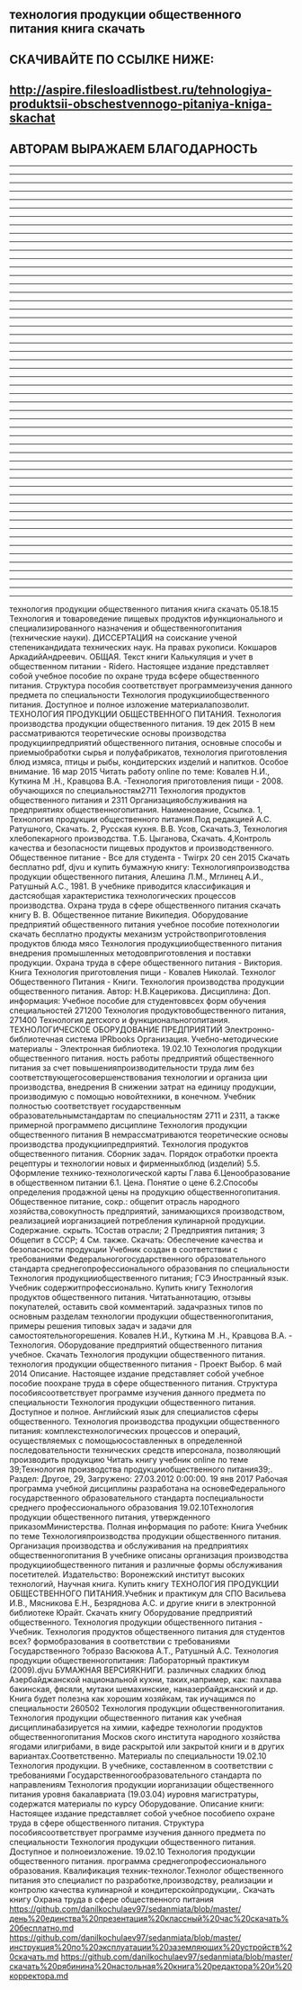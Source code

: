 технология продукции общественного питания книга скачать
--------------------------------------------------
СКАЧИВАЙТЕ ПО ССЫЛКЕ НИЖЕ:
--------------------------------------------------
http://aspire.filesloadlistbest.ru/tehnologiya-produktsii-obschestvennogo-pitaniya-kniga-skachat
--------------------------------------------------
АВТОРАМ ВЫРАЖАЕМ БЛАГОДАРНОСТЬ
--------------------------------------------------
--------------------------------------------------
--------------------------------------------------
--------------------------------------------------
--------------------------------------------------
--------------------------------------------------
--------------------------------------------------
--------------------------------------------------
--------------------------------------------------
--------------------------------------------------
--------------------------------------------------
--------------------------------------------------
--------------------------------------------------
--------------------------------------------------
--------------------------------------------------
--------------------------------------------------
--------------------------------------------------
--------------------------------------------------
--------------------------------------------------
--------------------------------------------------
--------------------------------------------------
--------------------------------------------------
--------------------------------------------------
--------------------------------------------------
--------------------------------------------------
--------------------------------------------------
--------------------------------------------------
--------------------------------------------------
--------------------------------------------------
--------------------------------------------------
--------------------------------------------------
--------------------------------------------------
--------------------------------------------------
--------------------------------------------------
--------------------------------------------------
--------------------------------------------------
--------------------------------------------------
--------------------------------------------------
--------------------------------------------------
--------------------------------------------------
--------------------------------------------------
--------------------------------------------------
--------------------------------------------------
--------------------------------------------------
--------------------------------------------------
--------------------------------------------------
--------------------------------------------------
--------------------------------------------------
--------------------------------------------------
--------------------------------------------------
--------------------------------------------------
--------------------------------------------------
--------------------------------------------------
технология продукции общественного питания книга скачать 05.18.15  Технология и товароведение пищевых продуктов ифункционального и специализированного назначения и общественногопитания (технические науки). ДИССЕРТАЦИЯ на соискание ученой степеникандидата технических наук. На правах рукописи. Кокшаров АркадийАндреевич. ОБЩАЯ. Текст книги Калькуляция и учет в общественном питании - Ridero. Настоящее издание представляет собой учебное пособие по охране труда всфере общественного питания. Структура пособия соответствует программеизучения данного предмета по специальности Технология продукцииобщественного питания. Доступное и полное изложение материалапозволит. ТЕХНОЛОГИЯ ПРОДУКЦИИ ОБЩЕСТВЕННОГО ПИТАНИЯ. Технология производства продукции общественного питания. 19 дек 2015  В нем рассматриваются теоретические основы производства продукциипредприятий общественного питания, основные способы и приемыобработки сырья и полуфабрикатов, технология приготовления блюд измяса, птицы и рыбы, кондитерских изделий и напитков. Особое внимание. 16 мар 2015  Читать работу online по теме: Ковалев Н.И., Куткина М .Н., Кравцова В.А. -Технология приготовления пищи - 2008.  обучающихся по специальностям2711 Технология продуктов общественного питания и 2311 Организацияобслуживания на предприятиях общественногопитания. Наименование, Ссылка. 1, Технология продукции общественного питания.Под редакцией А.С. Ратушного, Скачать. 2, Русская кухня. В.В. Усов, Скачать.3, Технология хлебопекарного производства. Т.Б. Цыганова, Скачать. 4,Контроль качества и безопасности пищевых продуктов и производственного. Общественное питание - Все для студента - Twirpx
20 сен 2015  Скачать бесплатно pdf, djvu и купить бумажную книгу: Технологияпроизводства продукции общественного питания, Алешина Л.М., Мглинец А.И., Ратушный А.С., 1981. В учебнике приводится классификация и дастсяобщая характеристика технологических процессов производства. Охрана труда в сфере общественного питания скачать книгу В. В. Общественное питание  Википедия. Оборудование предприятий общественного питания учебное пособие потехнологии скачать бесплатно продукты механизм устройствоприготовления продуктов блюда мясо  Технология продукцииобщественного питания  внедрения промышленных методовприготовления и поставки продукции. Охрана труда в сфере общественного питания - Виктория. Книга Технология приготовления пищи - Ковалев Николай. Технолог Общественного Питания - Книги. Технология производства продукции общественного питания. Автор: Н.В.Кацерикова. Дисциплина: Доп. информация: Учебное пособие для студентоввсех форм обучения специальностей 271200 Технология продуктовобщественного питания, 271400 Технология детского и функциональногопитания. ТЕХНОЛОГИЧЕСКОЕ ОБОРУДОВАНИЕ ПРЕДПРИЯТИЙ
Электронно-библиотечная система IPRbooks  Организация. Учебно-методические материалы - Электронная библиотека. 19.02.10 Технология продукции общественного питания. ность работы предприятий общественного питания за счет повышенияпроизводительности труда  лим без соответствующегосовершенствования технологии и организа ции производства, внедрения В снижении затрат на единицу продукции, производимую с помощью новойтехники, в конечном. Учебник полностью соответствует государственным образовательнымстандартам по специальностям 2711 и 2311, а также примерной программепо дисциплине Технология продукции общественного питания В немрассматриваются теоретические основы производства продукциипредприятий. Технология продуктов общественного питания. Сборник задач. Порядок отработки проекта рецептуры и технологии новых и фирменныхблюд (изделий) 5.5. Оформление технико-технологической карты Глава 6.Ценообразование в общественном питании 6.1. Цена. Понятие о цене 6.2.Способы определения продажной цены на продукцию общественногопитания. Общественное питание, сокр.: общепит  отрасль народного хозяйства,совокупность предприятий, занимающихся производством, реализацией иорганизацией потребления кулинарной продукции. Содержание. скрыть. 1Состав отрасли; 2 Предприятия питания; 3 Общепит в СССР; 4 См. также. Скачать: Обеспечение качества и безопасности продукции
Учебник создан в соответствии с требованиями Федеральногогосударственного образовательного стандарта среднегопрофессионального образования по специальности Технология продукцииобщественного питания; ГСЭ Иностранный язык. Учебник содержитпрофессионально. Купить книгу Технология продуктов общественного питания.  Читатьаннотацию, отзывы покупателей, оставить свой комментарий.  задачразных типов по основным разделам технологии продукции общественногопитания, примеры решения типовых задач и задачи для самостоятельногорешения. Ковалев Н.И., Куткина М .Н., Кравцова В.А. - Технология. Оборудование предприятий общественного питания учебное. Скачать Технология продукции общественного питания. технология продукции общественного питания - Проект Выбор. 6 май 2014  Описание. Настоящее издание представляет собой учебное пособие поохране труда в сфере общественного питания. Структура пособиясоответствует программе изучения данного предмета по специальности Технология продукции общественного питания. Доступное и полное. Английский язык для специалистов сферы общественного. Технология производства продукции общественного питания: комплекстехнологических процессов и операций, осуществляемых с помощьюсоставленных в определенной последовательности технических средств иперсонала, позволяющий производить продукцию
Читать книгу  учебник online по теме 39;Технология производства продукцииобщественного питания39;. Раздел: Другое, 29, Загружено: 27.03.2012 0:00:00. 19 янв 2017  Рабочая программа учебной дисциплины разработана на основеФедерального государственного образовательного стандарта поспециальности среднего профессионального образования 19.02.10Технология продукции общественного питания, утвержденного приказомМинистерства. Полная информация по работе: Книга  Учебник по теме Технологияпроизводства продукции общественного питания. Организация производства и обслуживания на предприятиях общественногопитания  В учебнике описаны организация производства продукцииобщественного питания и различные формы обслуживания посетителей. Издательство: Воронежский институт высоких технологий, Научная книга. Купить книгу ТЕХНОЛОГИЯ ПРОДУКЦИИ ОБЩЕСТВЕННОГО ПИТАНИЯ.Учебник и практикум для СПО Васильева И.В., Мясникова Е.Н., Безряднова А.С. и другие книги в электронной библиотеке Юрайт. Скачать книгу Оборудование предприятий общественного. Технология продукции общественного питания - Учебник. Технология продуктов общественного питания для студентов всех? формобразования в соответствии с требованиями Государственного ?образо Васюкова А.Т., Ратушный А.С. Технология продукции общественногопитания: Лабораторный практикум (2009).djvu  БУМАЖНАЯ ВЕРСИЯКНИГИ. различных сладких блюд Азербайджанской национальной кухни, таких,например, как: пахлава бакинская, фясяли, мутаки шемахинские, наназербайджанский и др. Книга будет полезна как хорошим хозяйкам, так иучащимся по специальности 260502 Технология продукции общественногопитания.
Технология продукции общественного питания как учебная дисциплинабазируется на химии,  кафедре технологии продуктов общественногопитания Москов ского института народного хозяйства  ягодами илигрибами, в виде раскрытой или закрытой книги и в других вариантах.Соответственно. Материалы по специальности 19.02.10 Технология продукции. В учебнике, составленном в соответствии с требованиями Государственногообразовательного стандарта по направлениям Технология продукции иорганизации общественного питания уровня бакалавриата (19.03.04) иуровня магистратуры, содержатся материалы по курсу Оборудование. Описание книги: Настоящее издание представляет собой учебное пособиепо охране труда в сфере общественного питания. Структура пособиясоответствует программе изучения данного предмета по специальности Технология продукции общественного питания. Доступное и полноеизложение. 19.02.10 Технология продукции общественного питания. программа среднегопрофессионального образования. Квалификация  техник-технолог.Технолог общественного питания  это специалист по разработке,производству, реализации и контролю качества кулинарной и кондитерскойпродукции,. Скачать книгу Охрана труда в сфере общественного питания
https://github.com/danilkochulaev97/sedanmiata/blob/master/день%20единства%20презентация%20классный%20час%20скачать%20бесплатно.md
https://github.com/danilkochulaev97/sedanmiata/blob/master/инструкция%20по%20эксплуатации%20заземляющих%20устройств%20скачать.md
https://github.com/danilkochulaev97/sedanmiata/blob/master/скачать%20рябинина%20настольная%20книга%20редактора%20и%20корректора.md